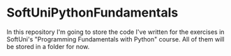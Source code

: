 # SoftUniPythonFundamentals
In this repository I'm going to store the code I've written for the exercises in SoftUni's "Programming Fundamentals with Python" course.
All of them will be stored in a folder for now.
